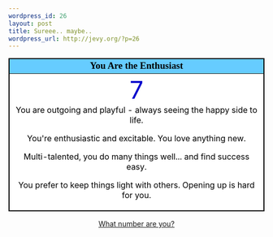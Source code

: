 ```yaml
--- 
wordpress_id: 26
layout: post
title: Sureee.. maybe..
wordpress_url: http://jevy.org/?p=26
---
```

<table width=300 align=center border=1 bordercolor=black cellspacing=0 cellpadding=2>
<tr><td bgcolor=#66CCFF align=center>
<font face="Georgia, Times New Roman, Times, serif" style='color:black; font-size: 14pt;'>
<b>You Are the Enthusiast</b></font></td></tr>
<tr><td align=center bgcolor=#FFFFFF>
<center>
  <font color="#0000CC" size="+6">
  7
  </font>
</center>

<font color="#000000">
You are outgoing and playful - always seeing the happy side to life.

You're enthusiastic and excitable. You love anything new.

Multi-talented, you do many things well... and find success easy.

You prefer to keep things light with others. Opening up is hard for you.
</font></td></tr></table>

<div align="center">
<a href="http://www.blogthings.com/numberquiz.html">What number are you?</a>
</div>
